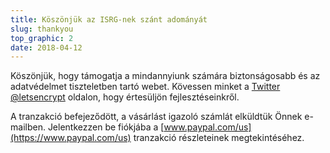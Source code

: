 ```yaml
---
title: Köszönjük az ISRG-nek szánt adományát
slug: thankyou
top_graphic: 2
date: 2018-04-12
---
```


Köszönjük, hogy támogatja a mindannyiunk számára biztonságosabb és az adatvédelmet tiszteletben tartó webet. Kövessen minket a [Twitter @letsencrypt](https://twitter.com/letsencrypt) oldalon, hogy értesüljön fejlesztéseinkről.

A tranzakció befejeződött, a vásárlást igazoló számlát elküldtük Önnek e-mailben. Jelentkezzen be fiókjába a [www.paypal.com/us](https://www.paypal.com/us) tranzakció részleteinek megtekintéséhez.
